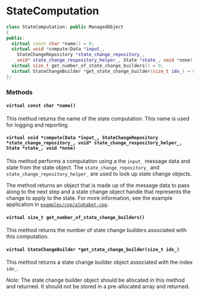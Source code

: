 # StateComputation

```c++
class StateComputation: public ManagedObject
{
public:
  virtual const char *name() = 0;
  virtual void *compute(Data *input_,
    StateChangeRepository *state_change_repository_,
    void* state_change_respository_helper_, State *state_, void *none) = 0;
  virtual size_t get_number_of_state_change_builders() = 0;
  virtual StateChangeBuilder *get_state_change_builder(size_t idx_) = 0;
};
```

### Methods

#### `virtual const char *name()`

This method returns the name of the state computation. This name is
used for logging and reporting.

#### `virtual void *compute(Data *input_, StateChangeRepository *state_change_repository_, void* state_change_respository_helper_, State *state_, void *none)`

This method performs a computation using a the `input_` message data
and state from the state object. The `state_change_repository_` and
`state_change_repository_helper_` are used to look up state change
objects.

The method returns an object that is made up of the message data to
pass along to the next step and a state change object handle that
represents the change to apply to the state. For more information, see
the example application in [`examples/cpp/alphabet-cpp`](https://github.com/WallarooLabs/wallaroo-examples/tree/0.4.3/examples/cpp/alphabet-cpp).

#### `virtual size_t get_number_of_state_change_builders()`

This method returns the number of state change builders associated
with this computation.

#### `virtual StateChangeBuilder *get_state_change_builder(size_t idx_)`

This method returns a state change builder object associated with the
index `idx_`.

*Note:* The state change builder object should be allocated in this
method and returned. It should not be stored in a pre-allocated array
and returned.
